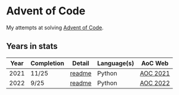 # Advent of Code

My attempts at solving [Advent of Code](https://adventofcode.com).

## Years in stats

| Year | Completion | Detail                    | Language(s) | AoC Web                                   |
|------|------------|---------------------------|-------------|-------------------------------------------|
| 2021 | 11/25      | [readme](/year2021/README.md) | Python      | [AOC 2021](https://adventofcode.com/2021) |
| 2022 | 9/25       | [readme](/year2022/README.md) | Python      | [AOC 2022](https://adventofcode.com/2022) |
